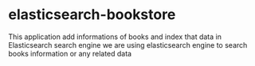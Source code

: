 # elasticsearch-bookstore

This application add informations of books and index that data in Elasticsearch search engine
we are using elasticsearch engine to search books information or any related data
